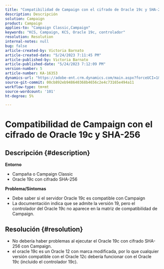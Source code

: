 ```yaml
---
title: "Compatibilidad de Campaign con el cifrado de Oracle 19c y SHA-256"
description: Descripción
solution: Campaign
product: Campaign
applies-to: "Campaign Classic,Campaign"
keywords: "KCS, Campaign, KCS, Oracle 19c, controlador"
resolution: Resolution
internal-notes: null
bug: false
article-created-by: Victoria Barnato
article-created-date: "5/24/2023 7:11:45 PM"
article-published-by: Victoria Barnato
article-published-date: "5/24/2023 7:12:09 PM"
version-number: 5
article-number: KA-16353
dynamics-url: "https://adobe-ent.crm.dynamics.com/main.aspx?forceUCI=1&pagetype=entityrecord&etn=knowledgearticle&id=ab2b2ed1-66fa-ed11-8849-6045bd006b3d"
source-git-commit: 00cb892eb948640368b4656c2e4c73165e494a11
workflow-type: tm+mt
source-wordcount: '101'
ht-degree: 5%

---
```


# Compatibilidad de Campaign con el cifrado de Oracle 19c y SHA-256

## Descripción {#description}

<b>Entorno</b>
- Campaña o Campaign Classic
- Oracle 19c con cifrado SHA-256

<b>Problema/Síntomas</b>
- Debe saber si el servidor Oracle 19c es compatible con Campaign
- La documentación indica que se admite la versión 19, pero el controlador del Oracle 19c no aparece en la matriz de compatibilidad de Campaign.



## Resolución {#resolution}


- No debería haber problemas al ejecutar el Oracle 19c con cifrado SHA-256 con Campaign.
- el oracle 19c es un Oracle 12 con marca modificada, por lo que cualquier versión compatible con el Oracle 12c debería funcionar con el Oracle 19c (incluido el controlador 19c).



